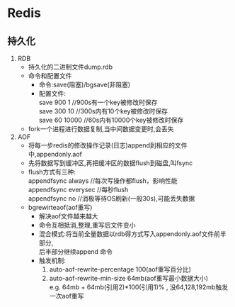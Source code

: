 # Redis

## 持久化

1. RDB
   * 持久化的二进制文件dump.rdb
   * 命令和配置文件
     * 命令:save(阻塞)/bgsave(非阻塞)
     * 配置文件:  
         save 900 1  //900s有一个key被修改时保存  
         save 300 10  //300s内有10个key被修改时保存  
         save 60 10000 //60s内有10000个key被修改时保存
   * fork一个进程进行数据复制,当中间数据变更时,会丢失
2. AOF
   * 将每一步redis的修改操作记录(日志)append到相应的文件中,appendonly.aof
   * 先将数据写到缓冲区,再把缓冲区的数据flush到磁盘,叫fsync
   * flush方式有三种:  
      appendfsync always //每次写操作都flush，影响性能  
      appendfsync everysec //每秒flush  
      appendfsync no //消极等待OS刷新(一般30s),可能丢失数据
   * bgrewirteaof(aof重写)
     * 解决aof文件越来越大
     * 命令互相抵消,整理,重写后文件变小
     * 混合模式:将当前全量数据以rdb得方式写入appendonly.aof文件前半部分,  
     后半部分继续append 命令
     * 触发机制:  
        1. auto-aof-rewrite-percentage 100(aof重写百分比)  
        2. auto-aof-rewrite-min-size 64mb(aof重写最小数据大小)  
        e.g. 64mb + 64mb(引用2)*100(引用1)% , 没64,128,192mb触发一次aof重写